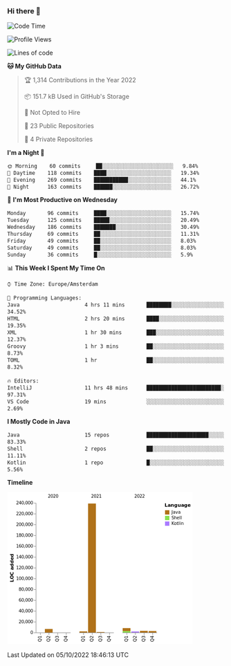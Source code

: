 ### Hi there 👋


<!--START_SECTION:waka-->
![Code Time](http://img.shields.io/badge/Code%20Time-2%2C510%20hrs%2014%20mins-blue)

![Profile Views](http://img.shields.io/badge/Profile%20Views-7-blue)

![Lines of code](https://img.shields.io/badge/From%20Hello%20World%20I%27ve%20Written-265%20Thousand%20lines%20of%20code-blue)

**🐱 My GitHub Data** 

> 🏆 1,314 Contributions in the Year 2022
 > 
> 📦 151.7 kB Used in GitHub's Storage 
 > 
> 🚫 Not Opted to Hire
 > 
> 📜 23 Public Repositories 
 > 
> 🔑 4 Private Repositories  
 > 
**I'm a Night 🦉** 

```text
🌞 Morning    60 commits     ██░░░░░░░░░░░░░░░░░░░░░░░   9.84% 
🌆 Daytime    118 commits    ████░░░░░░░░░░░░░░░░░░░░░   19.34% 
🌃 Evening    269 commits    ███████████░░░░░░░░░░░░░░   44.1% 
🌙 Night      163 commits    ██████░░░░░░░░░░░░░░░░░░░   26.72%

```
📅 **I'm Most Productive on Wednesday** 

```text
Monday       96 commits     ████░░░░░░░░░░░░░░░░░░░░░   15.74% 
Tuesday      125 commits    █████░░░░░░░░░░░░░░░░░░░░   20.49% 
Wednesday    186 commits    ███████░░░░░░░░░░░░░░░░░░   30.49% 
Thursday     69 commits     ██░░░░░░░░░░░░░░░░░░░░░░░   11.31% 
Friday       49 commits     ██░░░░░░░░░░░░░░░░░░░░░░░   8.03% 
Saturday     49 commits     ██░░░░░░░░░░░░░░░░░░░░░░░   8.03% 
Sunday       36 commits     █░░░░░░░░░░░░░░░░░░░░░░░░   5.9%

```


📊 **This Week I Spent My Time On** 

```text
⌚︎ Time Zone: Europe/Amsterdam

💬 Programming Languages: 
Java                     4 hrs 11 mins       ████████░░░░░░░░░░░░░░░░░   34.52% 
HTML                     2 hrs 20 mins       ████░░░░░░░░░░░░░░░░░░░░░   19.35% 
XML                      1 hr 30 mins        ███░░░░░░░░░░░░░░░░░░░░░░   12.37% 
Groovy                   1 hr 3 mins         ██░░░░░░░░░░░░░░░░░░░░░░░   8.73% 
TOML                     1 hr                ██░░░░░░░░░░░░░░░░░░░░░░░   8.32%

🔥 Editors: 
IntelliJ                 11 hrs 48 mins      ████████████████████████░   97.31% 
VS Code                  19 mins             ░░░░░░░░░░░░░░░░░░░░░░░░░   2.69%

```

**I Mostly Code in Java** 

```text
Java                     15 repos            ████████████████████░░░░░   83.33% 
Shell                    2 repos             ██░░░░░░░░░░░░░░░░░░░░░░░   11.11% 
Kotlin                   1 repo              █░░░░░░░░░░░░░░░░░░░░░░░░   5.56%

```


**Timeline**

![Chart not found](https://raw.githubusercontent.com/powercasgamer/powercasgamer/master/charts/bar_graph.png) 


 Last Updated on 05/10/2022 18:46:13 UTC
<!--END_SECTION:waka-->
